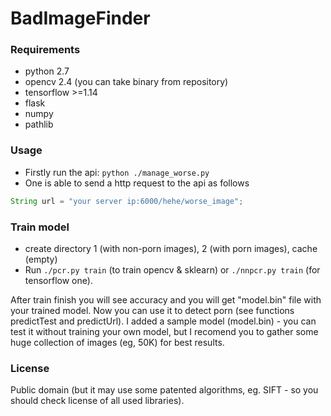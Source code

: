 # BadImageFinder

### Requirements 
- python 2.7
- opencv 2.4 (you can take binary from repository)
- tensorflow >=1.14
- flask
- numpy
- pathlib

### Usage
- Firstly run the api: `python ./manage_worse.py`
- One is able to send a http request to the api as follows
```java
String url = "your server ip:6000/hehe/worse_image";

```

### Train model
- create directory 1 (with non-porn images), 2 (with porn images), cache (empty)
- Run `./pcr.py train` (to train opencv & sklearn) or `./nnpcr.py train` (for tensorflow one).

After train finish you will see accuracy and you will get "model.bin" file with your trained model. Now you can use it to detect porn (see functions predictTest and predictUrl). I added a sample model (model.bin) - you can test it without training your own model, but I recomend you to gather some huge collection of images (eg, 50K) for best results.

### License
Public domain (but it may use some patented algorithms, eg. SIFT - so you should check license of all used libraries).
